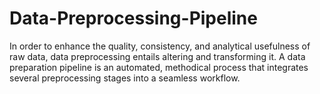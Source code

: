 # Data-Preprocessing-Pipeline
In order to enhance the quality, consistency, and analytical usefulness of raw data, data preprocessing entails altering and transforming it. A data preparation pipeline is an automated, methodical process that integrates several preprocessing stages into a seamless workflow. 
